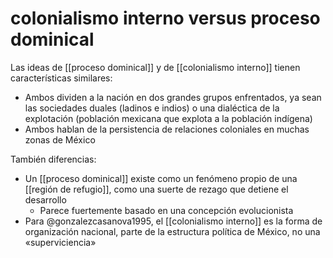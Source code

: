 # colonialismo interno versus proceso dominical
Las ideas de [[proceso dominical]] y de [[colonialismo interno]] tienen características similares:

- Ambos dividen a la nación en dos grandes grupos enfrentados, ya sean las sociedades duales (ladinos e indios) o una dialéctica de la explotación (población mexicana que explota a la población indígena)
- Ambos hablan de la persistencia de relaciones coloniales en muchas zonas de México

También diferencias:

- Un [[proceso dominical]] existe como un fenómeno propio de una [[región de refugio]], como una suerte de rezago que detiene el desarrollo
    - Parece fuertemente basado en una concepción evolucionista
- Para @gonzalezcasanova1995, el [[colonialismo interno]] es la forma de organización nacional, parte de la estructura política de México, no una «superviciencia»
